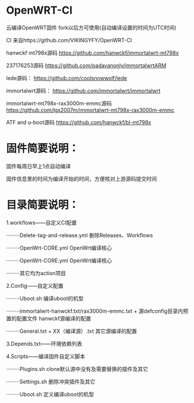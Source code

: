 # OpenWRT-CI
云编译OpenWRT固件 fork以后方可使用(自动编译设置的时间为UTC时间)

CI 来自https://github.com/VIKINGYFY/OpenWRT-CI

hanwckf mt798x源码 
https://github.com/hanwckf/immortalwrt-mt798x

237176253源码 
https://github.com/padavanonly/immortalwrtARM

lede源码：
https://github.com/coolsnowwolf/lede

immortalwrt源码：
https://github.com/immortalwrt/immortalwrt

immortalwrt-mt798x-rax3000m-emmc源码
https://github.com/lgs2007m/immortalwrt-mt798x-rax3000m-emmc

ATF and u-boot源码
https://github.com/hanwckf/bl-mt798x

# 固件简要说明：

固件每周日早上1点自动编译

固件信息里的时间为编译开始的时间，方便核对上游源码提交时间

# 目录简要说明：

1.workflows——自定义CI配置

·········Delete-tag-and-release.yml   	删除Releases、Workflows

·········OpenWrt-CORE.yml     	OpenWrt编译核心

·········OpenWrt-CORE.yml     	OpenWrt编译核心

·········其它均为action项目

2.Config——自定义配置

·········Uboot.sh        编译uboot的机型

·········immortalwrt-hanwckf.txt/rax3000m-emmc.txt + 源defconfig目录内预置的配置文件          hanwckf源编译的配置

·········General.txt + XX（编译源）.txt    其它源编译的配置

3.Depends.txt——环境依赖列表

4.Scripts——编译固件自定义脚本

·········Plugins.sh      clone默认源中没有及需要替换的插件及其它

·········Settings.sh     删除冲突插件及其它

·········Uboot.sh        定义编译uboot的机型
 
